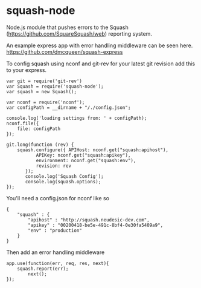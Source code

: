 squash-node
==============

Node.js module that pushes errors to the Squash (https://github.com/SquareSquash/web) reporting system.   

An example express app with error handling middleware can be seen here.
https://github.com/dmcqueen/squash-express


To config squash using nconf and git-rev for your latest git revision add this to your express.

	var git = require('git-rev')
	var Squash = require('squash-node');
	var squash = new Squash(); 

	var nconf = require('nconf');
	var configPath = __dirname + "/./config.json";

	console.log('loading settings from: ' + configPath);
	nconf.file({
	    file: configPath
	});

	git.long(function (rev) {
	    squash.configure({ APIHost: nconf.get("squash:apihost"),
	           APIKey: nconf.get("squash:apikey"),
	           environment: nconf.get("squash:env"),
	           revision: rev
	       });
	       console.log('Squash Config');
	       console.log(squash.options);
	});

You'll need a config.json for nconf like so

	{
		"squash" : {
			"apihost" : "http://squash.neudesic-dev.com",
			"apikey" : "00200418-be5e-491c-8bf4-0e30fa5409a9",
			"env" : "production"
		}
	} 
	
	 
Then add an error handling middleware 

	app.use(function(err, req, res, next){
		squash.report(err);
    		next();
	});

